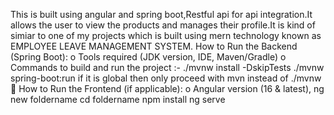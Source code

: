 This is built using angular and spring boot,Restful api for api integration.It allows the user to view the products and manages their profile.It is kind of simiar to one of my projects which is built using mern technology known as EMPLOYEE LEAVE MANAGEMENT SYSTEM.
 How to Run the Backend (Spring Boot): 
o Tools required (JDK version, IDE, Maven/Gradle) 
o Commands to build and run the project :-   ./mvnw install -DskipTests
                                              ./mvnw spring-boot:run 
                                              if it is global then only proceed with mvn instead of ./mvnw
 How to Run the Frontend (if applicable): 
o Angular version (16 & latest),
ng new foldername
cd foldername
npm install
ng serve 
